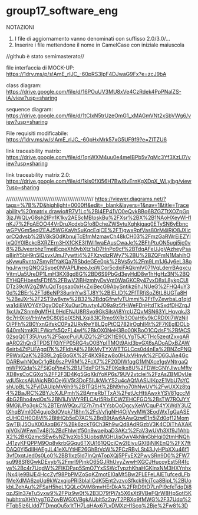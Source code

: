 # group17_software_eng
NOTAZIONI
1. I file di aggiornamento vanno denominati con suffisso 2.0/3.0/...
2. Inserire i file mettendone il nome in CamelCase con iniziale maiuscola

//github è stato semimasterato//

file interfaccia di MOCK-UP: 
https://1drv.ms/p/s!AmE_rIJC_-60pRS3IpF4DJwaG9Fx?e=zcJ9bA

class diagram: 
https://drive.google.com/file/d/16POuUV3MU8xVe4CzRdek4PpPNalZS-iA/view?usp=sharing

sequence diagram: 
https://drive.google.com/file/d/1tCIxN5trUzeOmG1_xMAGmVNt2xSbVWg6/view?usp=sharing

File requisiti modificabile:
https://1drv.ms/w/s!AmE_rIJC_-60pHxMrk57xG5UF9f9?e=ZITZU6

link traceability matrix: 
https://drive.google.com/file/d/1qnWXM4uu0e4meIBPb5v7qMc3Yf3XzLl7/view?usp=sharing

link traceability matrix 2.0:
https://drive.google.com/file/d/1kls0fXi56H7BwI9vErnKgXDpX_WLyIbg/view?usp=sharing


///////////////////////////////////////////////
https://viewer.diagrams.net/?tags=%7B%7D&highlight=0000ff&edit=_blank&layers=1&nav=1&title=Traceability%20matrix.drawio#R7V1Lc%2BI4EP41VO0eQvkBBo6BZGZTtXOZpGp3jzJWQLvG8sh2IPn1K1ky2AEScMBIpskBu%2FXsr%2BX%2B1NAoHXeyWH1nKJ7%2FoAEOO44VrDruXcdxbGfo8DcheZWSvtuXghkjgaq0ETySN6yEbncwGPVGm5eqlZEAJ5WGKaVhSuKqcEqjCE%2FTigwxRpfVas80rM4iRjO8JXicorCQdvsb%2BV8kSOdKbnujTcEfmMzmavCh48kCH03%2FmzGaRWrEiEZYlixQ0Y0lBckcBXRZErn3HXfCKE3l1WI1waEAusCwaJe%2BFhPtuON5ugj5jc0v8%2BJvexrbhzTmejEcpeXh9vbXtz1sD7HnPo9cf%2BTdqAFeUJgVAzheyPsap8jnY5bH9n5lQsvxUmJ7ywtti4%2FXzydizRWy7%2BU%2BZQFmN1MahihOsKywuRvnto7SmyRfYaKQa7RSbdeGEe0pk%2BVs5v%2Fm9Lm1J6Jy6eL38ohqJrwrrgQNOQSype0NVAPLlheeJxsWCor5cdxiFAQkmlV071VqLderrBAqxcuVitmUa5UreDP1LmH3KX8gd8G%2BD6S9PbGd3eyHdD8w1hHgHz3N%2BQEYHQFHbesfsFDf6%2FBwV2jBHzmhyDvVgt0WaGKCRy47vxD8xL8ykpCUlDTz39cW2gZtMuQdTsgsap0xHxZxiBecG9AbySntikz6hJNUeG%2FHQ4uY30d%2BEr%2FTd6eNP38urInYwSTJ8Y%2BIELID%2FfTRfjSoZ6tL8UGTa8H%2BeJXr%2F2ST9w8yny%2B32%2BdqGfrwfvTUmmi%2FtTvZevrbaLq1qidwa1di8WOY4YOgyO0pFXuOurDtuvty4JO9a9z5fHWeFDnHtdTkSxdfDHZrqJ1kcUxZSnm9gMfHiL9HdENJU8RSvo9GkSiIsVi8YrcUZQvMSN63YLHqvqkJ36c7rHXIoVHnVw9C80jSpIXSNLXqi83lCRmo9XRr3O0aH6y9kCRDIXl7WzNjIOjPFh%2B0YxnGifskC0Pa2URyRwY8LQgPtCQ782jrOghII4t%2F7KEglDOLb640mNtmKRLFWcrfs5QzFL4wI%2BkOX0NeH3Bo00KBoO1CQdsF%2BfACS02sqQ0T35Urus%2F5axcPuiUUZQ%2Ft2K1tE90LYgT5JCTHc5zeqtZxxqARaARO2hQn3TPDSTf0jYFP05RG4sO0BYpITMOt9Aid3bvGX6sADoADxBZAW6eirb4ZtPUFAgqI7K%2FIdhAjl%2BKMyTYXWTTGLCcs0d4nEa%2BNZcPNQP9WxjQaK%2B39L2gEGoGX%2F4KX98zw8o0HJxVHnyk%2FD6GJAe4GcDARBwhNOpCr1gBb9szPVRM%2FcX7%2F20DIWfqgG1MNXce1gsVNtrgaQmWPKQda%2FSjGpPjn4%2B1JTdxPGf%2F0Kplkx8U%2FDWcGNYJlwuMftvXD8ysCoCGXq%2FF2F3D4Kg5GqXkiYoKP6s79UV2vtclei%2FzAsZBMDyUevdU5kcsAjUAjcNBGOej6iV5t3DoF5IUkWkYS2u4cAQfAASIJIKpzE1VbU7sYCshUpBL%2FylDAUIpMV6h9%2B1TQSH%2BN9rho70hNwUV%2FwUXXz8tq4%2BaJRC%2BYJcXJLPmh%2BAmeRbTTxA%2FetUcHttiAwxkYSV81gccM4bG2Bho4wdOs%2BN1iJVWYRELCArI5RIxECWZEHCFGO%2BsTW7ROJYY9MGjUPo3gkC%2BTEnW9QxJ127h7m4YYsbOoDgcyXeWCquP4YXWdY3UZtXhqBVml004gujp3dOVpk718hn%2FsVyfjgNH4OjVvyMW3EodWxTgGaASEcUHCOH0O8Vl%2BltHQb5eD7AC%2BgB9tAw6AAwQzwE1n5iZd0qf12MomSwTBjJ5OuX00AxqB67%2Bk6zckT6Ch3Rh9wQd8AdRGzbV3K4CDiThAXAKnjV0kiWFwnTv48j%2BdFhlwjtf50n9waejbaD3AKz%2FaV3wUVh3Xf9J1AhbX2%2BKQzmcSEw6vNZ1vzXb53UobstMGHUjsOwV4kNinGbHqi02tmHNQhJ41zyKFQPPM9Op8vkrbGGqu6TXUi161QQciCw2IEiyuGXlBjNlKEnQ%2FX7ftDAQ0Yj5dIIHAEgJL41eXUYtHE26GhBtVcW%2FCzRByLSt43JyHPbXXu46f13vfDxqtJed0s0Lo0%2BB1lxz5Id7InQrATopXQj5PFyEX2PwySRn9D0%2FW7su998Sf8GwkDEvyb%2FmrI9PjnkO65GJRhUvyZwwHXGCJHucoyEst5R4fcya%2Bc4r7UqdW%2FlKDPap5SmO7YxSSWcTvpzhKhaHGKInxNM3HXYnhxjNx4ije9BiJE4HccZyf98PbPMZoSqKZmotEI0aMt5Bw2FLEFeLAlETufcedLFbfMeXdMA6zpUq9kWzxqioPRl3blaIlCdK5Ent2vzvoSfkck9lcjTca8BipL%2BUokbLZehAu%2FSaH5heL1QQLcOVM8mvHErDkA%2FRtD9tD7LnPI9cfeTdqDi8ozJSln37eTu5vxw9%2FPjz9w0t%2B3D79fPi7s5X6sXt9VBeFQrW8HpSotI5KhubhtrpXHYtygTGZovBWGXVBgkAUblt5z2qyT2PBXq9fMWG%2F37Udq%2FTqb5lz6Lldd7TDmqOu5x1tTH7LqHAx67LvDMXzH1Scq%2Bje%2Fw8%3D
